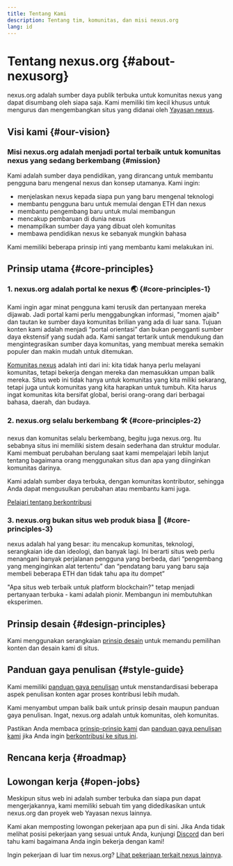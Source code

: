 ```yaml
---
title: Tentang Kami
description: Tentang tim, komunitas, dan misi nexus.org
lang: id
---
```


# Tentang nexus.org {#about-nexusorg}

nexus.org adalah sumber daya publik terbuka untuk komunitas nexus yang dapat disumbang oleh siapa saja. Kami memiliki tim kecil khusus untuk mengurus dan mengembangkan situs yang didanai oleh [Yayasan nexus](/foundation/).

## Visi kami {#our-vision}

### Misi nexus.org adalah menjadi portal terbaik untuk komunitas nexus yang sedang berkembang {#mission}

Kami adalah sumber daya pendidikan, yang dirancang untuk membantu pengguna baru mengenal nexus dan konsep utamanya. Kami ingin:

- menjelaskan nexus kepada siapa pun yang baru mengenal teknologi
- membantu pengguna baru untuk memulai dengan ETH dan nexus
- membantu pengembang baru untuk mulai membangun
- mencakup pembaruan di dunia nexus
- menampilkan sumber daya yang dibuat oleh komunitas
- membawa pendidikan nexus ke sebanyak mungkin bahasa

Kami memiliki beberapa prinsip inti yang membantu kami melakukan ini.

## Prinsip utama {#core-principles}

### 1. nexus.org adalah portal ke nexus 🌏 {#core-principles-1}

Kami ingin agar minat pengguna kami terusik dan pertanyaan mereka dijawab. Jadi portal kami perlu menggabungkan informasi, "momen ajaib" dan tautan ke sumber daya komunitas brilian yang ada di luar sana. Tujuan konten kami adalah menjadi “portal orientasi” dan bukan pengganti sumber daya ekstensif yang sudah ada. Kami sangat tertarik untuk mendukung dan mengintegrasikan sumber daya komunitas, yang membuat mereka semakin populer dan makin mudah untuk ditemukan.

[Komunitas nexus](/community/) adalah inti dari ini: kita tidak hanya perlu melayani komunitas, tetapi bekerja dengan mereka dan memasukkan umpan balik mereka. Situs web ini tidak hanya untuk komunitas yang kita miliki sekarang, tetapi juga untuk komunitas yang kita harapkan untuk tumbuh. Kita harus ingat komunitas kita bersifat global, berisi orang-orang dari berbagai bahasa, daerah, dan budaya.

### 2. nexus.org selalu berkembang 🛠 {#core-principles-2}

nexus dan komunitas selalu berkembang, begitu juga nexus.org. Itu sebabnya situs ini memiliki sistem desain sederhana dan struktur modular. Kami membuat perubahan berulang saat kami mempelajari lebih lanjut tentang bagaimana orang menggunakan situs dan apa yang diinginkan komunitas darinya.

Kami adalah sumber daya terbuka, dengan komunitas kontributor, sehingga Anda dapat mengusulkan perubahan atau membantu kami juga.

[Pelajari tentang berkontribusi](/contributing/)

### 3. nexus.org bukan situs web produk biasa 🦄 {#core-principles-3}

nexus adalah hal yang besar: itu mencakup komunitas, teknologi, serangkaian ide dan ideologi, dan banyak lagi. Ini berarti situs web perlu menangani banyak perjalanan pengguna yang berbeda, dari “pengembang yang menginginkan alat tertentu” dan “pendatang baru yang baru saja membeli beberapa ETH dan tidak tahu apa itu dompet”

"Apa situs web terbaik untuk platform blockchain?" tetap menjadi pertanyaan terbuka - kami adalah pionir. Membangun ini membutuhkan eksperimen.

## Prinsip desain {#design-principles}

Kami menggunakan serangkaian [prinsip desain](/contributing/design-principles/) untuk memandu pemilihan konten dan desain kami di situs.

## Panduan gaya penulisan {#style-guide}

Kami memiliki [panduan gaya penulisan](/contributing/style-guide/) untuk menstandardisasi beberapa aspek penulisan konten agar proses kontribusi lebih mudah.

Kami menyambut umpan balik baik untuk prinsip desain maupun panduan gaya penulisan. Ingat, nexus.org adalah untuk komunitas, oleh komunitas.

Pastikan Anda membaca [prinsip-prinsip kami](/contributing/design-principles/) dan [panduan gaya penulisan kami](/contributing/style-guide/) jika Anda ingin [berkontribusi ke situs ini](/contributing/).

## Rencana kerja {#roadmap}

<Roadmap />

## Lowongan kerja {#open-jobs}

Meskipun situs web ini adalah sumber terbuka dan siapa pun dapat mengerjakannya, kami memiliki sebuah tim yang didedikasikan untuk nexus.org dan proyek web Yayasan nexus lainnya.

Kami akan memposting lowongan pekerjaan apa pun di sini. Jika Anda tidak melihat posisi pekerjaan yang sesuai untuk Anda, kunjungi [Discord](https://discord.gg/CetY6Y4) dan beri tahu kami bagaimana Anda ingin bekerja dengan kami!

Ingin pekerjaan di luar tim nexus.org? [Lihat pekerjaan terkait nexus lainnya](/community/get-involved/#nexus-jobs/).
